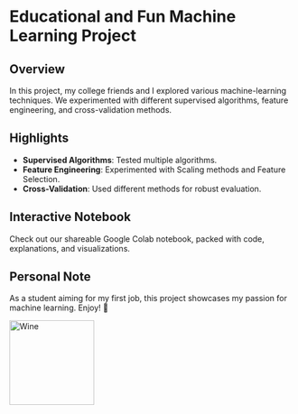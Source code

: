 # Educational and Fun Machine Learning Project

## Overview

In this project, my college friends and I explored various machine-learning techniques. We experimented with different supervised algorithms, feature engineering, and cross-validation methods.

## Highlights

- **Supervised Algorithms**: Tested multiple algorithms.
- **Feature Engineering**: Experimented with Scaling methods and Feature Selection.
- **Cross-Validation**: Used different methods for robust evaluation.

## Interactive Notebook

Check out our shareable Google Colab notebook, packed with code, explanations, and visualizations.

## Personal Note

As a student aiming for my first job, this project showcases my passion for machine learning. Enjoy! 🍷

<img src="https://i.pinimg.com/originals/3d/20/29/3d2029b3159ea7d677acdc40f1f2a71d.jpg" alt="Wine" width="150"/>

